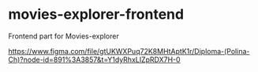 # movies-explorer-frontend
Frontend part for Movies-explorer


https://www.figma.com/file/gtUKWXPuq72K8MHtAptK1r/Diploma-(Polina-Ch)?node-id=891%3A3857&t=Y1dyRhxLIZpRDX7H-0
